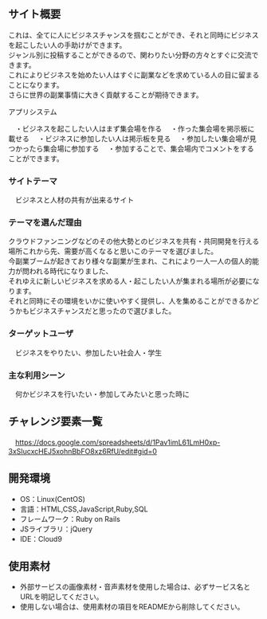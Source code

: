 ## サイト概要
  これは、全てに人にビジネスチャンスを掴むことができ、それと同時にビジネスを起こしたい人の手助けができます。<br>
  ジャンル別に投稿することができるので、関わりたい分野の方々とすぐに交流できます。<br>
  これによりビジネスを始めたい人はすぐに副業などを求めている人の目に留まることになります。<br>
  さらに世界の副業事情に大きく貢献することが期待できます。
 
 アプリシステム
 
　・ビジネスを起こしたい人はまず集会場を作る
　・作った集会場を掲示板に載せる
　・ビジネスに参加したい人は掲示板を見る
　・参加したい集会場が見つかったら集会場に参加する
　・参加することで、集会場内でコメントをすることができます。
### サイトテーマ
　ビジネスと人材の共有が出来るサイト

### テーマを選んだ理由
 クラウドファンニングなどのその他大勢とのビジネスを共有・共同開発を行える場所これから先、需要が高くなると思いこのテーマを選びました。<br>
 今副業ブームが起きており様々な副業が生まれ、これにより一人一人の個人的能力が問われる時代になりました、<br>
 それゆえに新しいビジネスを求める人・起こしたい人が集まれる場所が必要になります。<br>
 それと同時にその環境をいかに使いやすく提供し、人を集めることができるかどうかもビジネスチャンスだと思ったので選びました。

### ターゲットユーザ
　ビジネスをやりたい、参加したい社会人・学生

### 主な利用シーン
　何かビジネスを行いたい・参加してみたいと思った時に

## チャレンジ要素一覧
　https://docs.google.com/spreadsheets/d/1Pav1imL61LmH0xp-3xSIucxcHEJ5xohnBbFO8xz6RfU/edit#gid=0

## 開発環境
- OS：Linux(CentOS)
- 言語：HTML,CSS,JavaScript,Ruby,SQL
- フレームワーク：Ruby on Rails
- JSライブラリ：jQuery
- IDE：Cloud9

## 使用素材
- 外部サービスの画像素材・音声素材を使用した場合は、必ずサービス名とURLを明記してください。
- 使用しない場合は、使用素材の項目をREADMEから削除してください。
